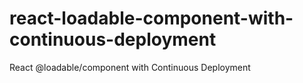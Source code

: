 # react-loadable-component-with-continuous-deployment
React @loadable/component with Continuous Deployment
